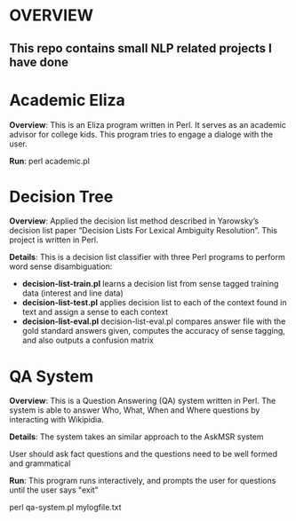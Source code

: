 # **OVERVIEW**

## This repo contains small NLP related projects I have done

# **Academic Eliza**

**Overview**: This is an Eliza program written in Perl. It serves as an academic advisor for college kids. This program tries to engage a dialoge with the user.

**Run**: perl academic.pl

# **Decision Tree**

**Overview**: Applied the decision list method described in Yarowsky’s decision list paper “Decision Lists For Lexical Ambiguity Resolution”. This project is written in Perl.

**Details**: This is a decision list classifier with three Perl programs to perform word sense disambiguation: 
* **decision-list-train.pl** learns a decision list from sense tagged training data (interest and line data)
* **decision-list-test.pl**  applies decision list to each of the context found in text and assign a sense to each context
* **decision-list-eval.pl** decision-list-eval.pl compares answer file with the gold standard answers given, computes the accuracy of sense tagging, and also outputs a confusion matrix

# **QA System**
**Overview**: This is a Question Answering (QA) system written in Perl. The system is able to answer Who, What, When and Where questions by interacting with Wikipidia.

**Details**:
The system takes an similar approach to the AskMSR system

User should ask fact questions and the questions need to be well formed and grammatical

**Run**: This program runs interactively, and prompts the user for questions until the user says "exit"

perl qa-system.pl mylogfile.txt
